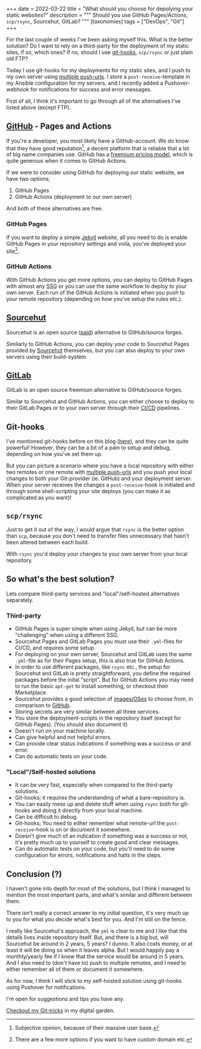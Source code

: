 +++
date = 2022-03-22
title = "What should you choose for depolying your static websites?"
description = """
Should you use GitHub Pages/Actions, `scp/rsync`, Sourcehut, GitLab?
"""
[taxonomies]
tags = ["DevOps", "Git"]
+++

For the last couple of weeks I've been asking myself this. What is the better
solution? Do I want to rely on a third-party for the deployment of my static
sites, if so, which ones? If no, should I use [git-hooks][git_hooks],
`scp/rsync` or just plain old FTP?

Today I use git-hooks for my deployments for my static sites, and I push to my
own server using [multiple push-urls][git_pushurls]. I store a
`post-receive`-template in my Ansible configuration for my servers, and I
recently added a Pushover-webhook for notifications for success and error
messages.

First of all, I think it's important to go through all of the alternatives I've
listed above (except FTP).

## [GitHub][github] - Pages and Actions

If you're a developer, you most likely have a GitHub-account. We do know that
they have good reputation[^1], a decent platform that is reliable that a lot of
big name companies use. GitHub has a
[freemium pricing model](https://github.com/pricing), which is quite generous
when it comes to GitHub Actions.

If we were to consider using GitHub for deploying our static website, we have
two options;

1. GitHub Pages
2. GitHub Actions (deployment to our own server)

And both of these alternatives are free.

### GitHub Pages

If you want to deploy a simple [Jekyll][jekyll] website, all you need to do is
enable GitHub Pages in your repository settings and voila, you've deployed your
site[^2].

### GitHub Actions

With GitHub Actions you get more options, you can deploy to GitHub Pages with
almost any <abbr title="Static-Site Generator">SSG</abbr> or you can use the
same workflow to deploy to your own server. Each run of the GitHub Actions is
initiated when you push to your remote repository (depending on how you've setup
the rules etc.).

## [Sourcehut][sourcehut]

Sourcehut is an open source ([paid][srht_pricing]) alternative to GitHub/source
forges.

Similarly to GitHub Actions, you can deploy your code to Sourcehut Pages
provided by [Sourcehut][sourcehut_ci] themselves, but you can also deploy to
your own servers using their build-system.

## [GitLab][gitlab]

GitLab is an open source freemium alternative to GitHub/source forges.

Similar to Sourcehut and GitHub Actions, you can either choose to deploy to
their GitLab Pages or to your own server through their [CI/CD][gitlab_ci]
pipelines.

## Git-hooks

I've mentioned git-hooks before on this blog ([here][git_hooks_post1]), and they
can be quite powerful! However, they can be a bit of a pain to setup and debug,
depending on how you've set them up.

But you can picture a scenario where you have a local repository with either two
remotes or one remote with [multiple push-urls][git_pushurls] and you push your
local changes to both your Git-provider (ie. GitHub) and your deployment server.
When your server receives the changes a `post-receive`-hook is initiated and
through some shell-scripting your site deploys (you can make it as complicated
as you want)!

## `scp/rsync`

Just to get it out of the way, I would argue that `rsync` is the better option
than `scp`, because you don't need to transfer files unnecessary that hasn't
been altered between each build.

With `rsync` you'd deploy your changes to your own server from your local
repository.

## So what's the best solution?

Lets compare third-party services and "local"/self-hosted alternatives
separately.

### Third-party

- GitHub Pages is super simple when using Jekyll, but can be more "challenging"
  when using a different SSG.
- Sourcehut Pages and GitLab Pages you must use their `.yml`-files for CI/CD,
  and requires some setup.
- For deploying on your own server, Sourcehut and GitLab uses the same
  `.yml`-file as for their Pages setup, this is also true for GitHub Actions.
- In order to use different packages, like `rsync` etc., the setup for Sourcehut
  and GitLab is pretty straightforward, you define the required packages before
  the inital "script". But for GitHub Actions you may need to run the basic
  `apt-get` to install something, or checkout their Marketplace.
- Sourcehut provides a good selection of [images/OSes][srht_os] to choose from,
  in comparison to [GitHub][github_os].
- Storing secrets are very similar between all three services.
- You store the deployment-scripts in the repository itself (except for GitHub
  Pages). (You should also document it)
- Doesn't run on your machine locally.
- Can give helpful and not helpful errors.
- Can provide clear status indications if something was a success or and error.
- Can do automatic tests on your code.

### "Local"/Self-hosted solutions

- It can be very fast, especially when compared to the third-party solutions.
- Git-hooks; it requires the understanding of what a bare-repository is.
- You can easily mess up and delete stuff when using `rsync` both for git-hooks
  and doing it directly from your local machine.
- Can be difficult to debug.
- Git-hooks; You need to either remember what remote-url the `post-receive`-hook
  is on or document it somewhere.
- Doesn't give much of an indication if something was a success or not, it's
  pretty much up to yourself to create good and clear messages.
- Can do automatic tests on your code, but you'll need to do some configuration
  for errors, notifications and halts in the steps.

## Conclusion (?)

I haven't gone into depth for most of the solutions, but I think I managed to
mention the most important parts, and what's similar and different between them.

There isn't really a correct answer to my initial question, it's very much up to
you for what you decide what's best for you. And I'm still on the fence.

I really like Sourcehut's approach, the `yml` is clear to me and I like that the
details lives inside repository itself. But, and there is a big but, will
Sourcehut be around in 2 years, 5 years? I dunno. It also costs money, or at
least it will be doing so when it leaves alpha. But I would happily pay a
monthly/yearly fee if I knew that the service would be around in 5 years. And I
also need to (don't have to) push to multiple remotes, and I need to either
remember all of them or document it somewhere.

As for now, I think I will stick to my self-hosted solution using git-hooks
using Pushover for notifications.

I'm open for suggestions and tips you have any.

[Checkout my Git-tricks](@/garden/tools/git.md) in my digital garden.

[^1]: Subjective opinion, because of their massive user base.

[^2]: There are a few more options if you want to have custom domain etc.

[jekyll]: https://jekyllrb.com
[github]: https://github.com
[github_os]:
  https://docs.github.com/en/actions/using-workflows/workflow-syntax-for-github-actions#choosing-github-hosted-runners
[git_hooks]: https://git-scm.com/book/en/v2/Customizing-Git-Git-Hooks
[git_hooks_post1]: /blog/deploy-with-git/
[git_pushurls]: /blog/git-tips-and-tricks/#pushing-to-multiple-remotes
[sourcehut]: https://sourcehut.org
[sourcehut_ci]: https://man.sr.ht/builds.sr.ht/
[srht_os]: https://man.sr.ht/builds.sr.ht/compatibility.md
[srht_pricing]: https://sourcehut.org/pricing/
[gitlab]: https://gitlab.com
[gitlab_ci]: https://docs.gitlab.com/ee/ci/
